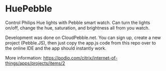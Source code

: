 HuePebble
=========
Control Philips Hue lights with Pebble smart watch.  Can turn the lights on/off, change the hue, saturation, and brightness all from you watch.

Development was done on CloudPebble.net. You can sign up, create a new project (Pebble.JS), then just copy the app.js code from this repo over to the online IDE and the app should instantly work.

More information: https://podio.com/citrix/internet-of-things/apps/projects/items/2